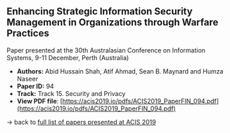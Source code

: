 ## Enhancing Strategic Information Security Management in Organizations through Warfare Practices

Paper presented at the 30th Australasian Conference on Information Systems, 9-11 December, Perth (Australia)
- **Authors:** Abid Hussain Shah, Atif Ahmad, Sean B. Maynard and Humza Naseer
- **Paper ID:** 94
- **Track:** Track 15. Security and Privacy
- **View PDF file**: [https://acis2019.io/pdfs/ACIS2019_PaperFIN_094.pdf](https://acis2019.io/pdfs/ACIS2019_PaperFIN_094.pdf)

&rarr; back to [full list of papers presented at ACIS 2019](https://acis2019.io/)